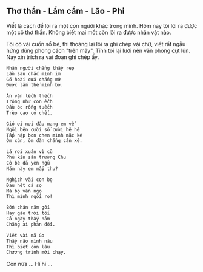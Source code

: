 ## Thơ thẩn - Lẩm cẩm - Lão - Phi

Viết là cách để lôi ra một con người khác trong mình. Hôm nay tôi lôi ra được một cô thơ thẩn. Không biết mai mốt còn lôi ra được nhân vật nào.

Tôi có vài cuốn sổ bé, thi thoảng lại lôi ra ghi chép vài chữ, viết rất ngẫu hứng đúng phong cách "trên mây". Tính tôi lại lười nên văn phong cụt lủn. Nay xin trích ra vài đoạn ghi chép ấy.

```md
Nhắn người chẳng thấy rep
Lần sau chắc mình im
Gõ hoài cửa chẳng mở
Được lắm thế mình bơ.
```

```md
Ăn vận lếch thếch
Trông như con ếch
Đầu óc rỗng tuếch
Trèo cao có chết.
```

```md
Gió ơi nơi đâu mang em về
Ngồi bên cười sổ cười hê hê
Tấp nập bon chen mình mặc kệ
Ôm cún, ôm đàn chẳng cần xê.
```

```md
Lá rơi xuân vì cũ
Phủ kín sân trường Chu
Cô bé đã yên ngủ
Năm này em mấy thu?
```

```md
Nghịch vài con bọ
Đau hết cả sọ
Mà bọ vẫn ngọ
Thì mình ngồi rọ!
```

```md
Bốn chân nằm gối
Hay gào trời tối
Cả ngày thấy nằm
Chẳng ai phản đối.
```

```md
Viết vài mã Go
Thấy não mình nâu
Thì biết còn lâu
Chương trình mới chạy.
```

Còn nữa ... Hí hí ...
